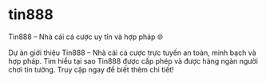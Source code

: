 # tin888
Tin888 – Nhà cái cá cược uy tín và hợp pháp 🌐

Dự án giới thiệu Tin888 – Nhà cái cá cược trực tuyến an toàn, minh bạch và hợp pháp. Tìm hiểu tại sao Tin888 được cấp phép và được hàng ngàn người chơi tin tưởng. Truy cập ngay để biết thêm chi tiết!
